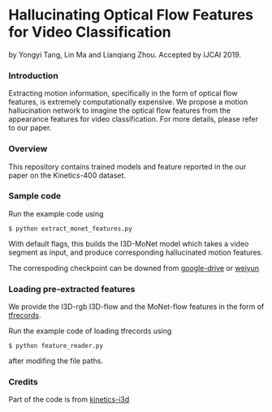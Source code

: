 # Hallucinating Optical Flow Features for Video Classification
by Yongyi Tang, Lin Ma and Lianqiang Zhou. Accepted by IJCAI 2019.

### Introduction
Extracting motion information, specifically in the form of optical flow features, is extremely computationally expensive.
We propose a motion hallucination network to imagine the optical flow features from the appearance features for video classification.
For more details, please refer to our paper.

### Overview

This repository contains trained models and feature reported in the our paper on the Kinetics-400 dataset.

### Sample code

Run the example code using

`$ python extract_monet_features.py`

With default flags, this builds the I3D-MoNet model which takes a video segment as input, and produce corresponding hallucinated motion features.

The correspoding checkpoint can be downed from [google-drive](https://drive.google.com/open?id=1ExYBlKP-j5Q_x9RL1md0nij_c8OR2M9F) or [weiyun](https://share.weiyun.com/5mmgLyU)

### Loading pre-extracted features

We provide the I3D-rgb I3D-flow and the MoNet-flow features in the form of [tfrecords](https://share.weiyun.com/53llmR0).

Run the example code of loading tfrecords using

`$ python feature_reader.py`

after modifing the file paths.

### Credits
Part of the code is from [kinetics-i3d](https://github.com/deepmind/kinetics-i3d)
